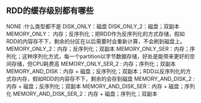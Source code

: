 ## RDD的缓存级别都有哪些

NONE :什么类型都不是
DISK_ONLY：磁盘
DISK_ONLY_2：磁盘；双副本
MEMORY_ONLY： 内存；反序列化；把RDD作为反序列化的方式存储，假如RDD的内容存不下，剩余的分区在以后需要时会重新计算，不会刷到磁盘上。
MEMORY_ONLY_2：内存；反序列化；双副本
MEMORY_ONLY_SER：内存；序列化；这种序列化方式，每一个partition以字节数据存储，好处是能带来更好的空间存储，但CPU耗费高
MEMORY_ONLY_SER_2 : 内存；序列化；双副本
MEMORY_AND_DISK：内存 + 磁盘；反序列化；双副本；RDD以反序列化的方式存内存，假如RDD的内容存不下，剩余的会存到磁盘
MEMORY_AND_DISK_2 : 内存 + 磁盘；反序列化；双副本
MEMORY_AND_DISK_SER：内存 + 磁盘；序列化
MEMORY_AND_DISK_SER_2：内存 + 磁盘；序列化；双副本


